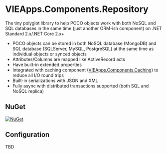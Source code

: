 # VIEApps.Components.Repository

The tiny polyglot library to help POCO objects work with both NoSQL and SQL databases in the same time (just another ORM-ish component) on  .NET Standard 2.x/.NET Core 2.x+

- POCO objects can be stored in both NoSQL database (MongoDB) and SQL database (SQLServer, MySQL, PostgreSQL) at the same time as individual objects or synced objects
- Attributes/Columns are mapped like ActiveRecord acts
- Have built-in extended properties
- Integrated with caching component ([VIEApps.Components.Caching](https://github.com/vieapps/Components.Caching)) to reduce all I/O round trips
- Built-in serializations with JSON and XML
- Fully async with distributed transactions supported (both SQL and NoSQL replica)

## NuGet

[![NuGet](https://img.shields.io/nuget/v/VIEApps.Components.Repository.svg)](https://www.nuget.org/packages/VIEApps.Components.Repository)

## Configuration
TBD
